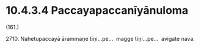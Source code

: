 

# 10.4.3.4 Paccayapaccanīyānuloma





(161.)

2710\. Nahetupaccayā ārammaṇe tīṇi…pe…  magge tīṇi…pe…  avigate nava.



